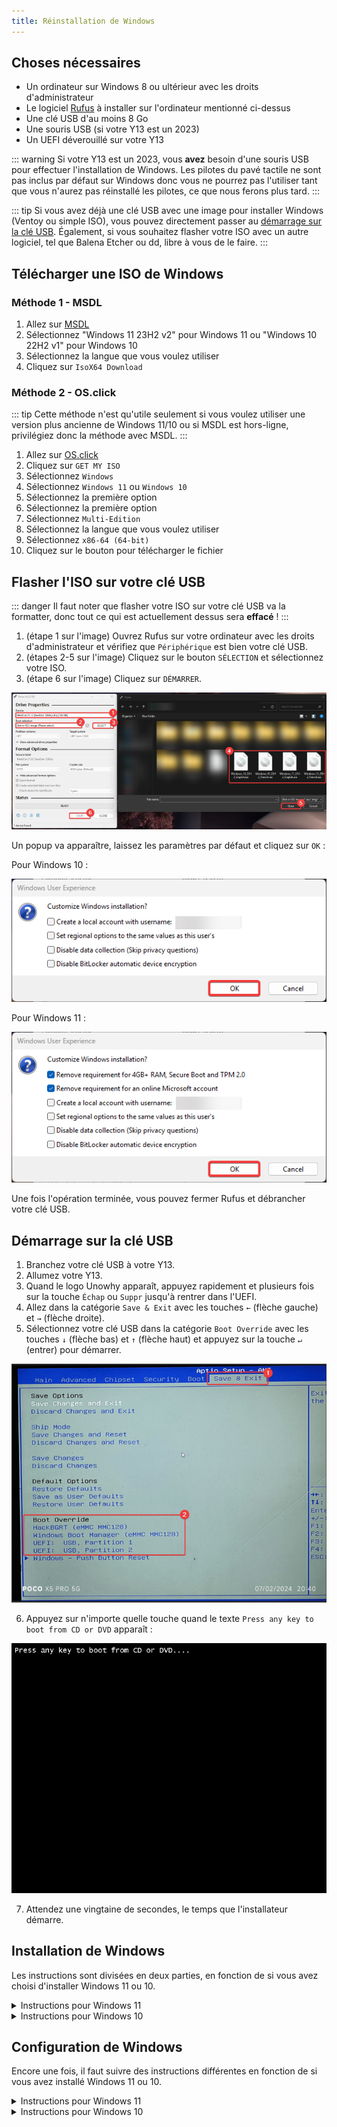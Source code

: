 ```yaml
---
title: Réinstallation de Windows
---
```


## Choses nécessaires

- Un ordinateur sur Windows 8 ou ultérieur avec les droits d'administrateur
- Le logiciel [Rufus](https://rufus.ie/) à installer sur l'ordinateur mentionné ci-dessus
- Une clé USB d'au moins 8 Go
- Une souris USB (si votre Y13 est un 2023)
- Un UEFI déverouillé sur votre Y13

::: warning
Si votre Y13 est un 2023, vous **avez** besoin d'une souris USB pour effectuer l'installation de Windows. Les pilotes du pavé tactile ne sont pas inclus par défaut sur Windows donc vous ne pourrez pas l'utiliser tant que vous n'aurez pas réinstallé les pilotes, ce que nous ferons plus tard.
:::

::: tip
Si vous avez déjà une clé USB avec une image pour installer Windows (Ventoy ou simple ISO), vous pouvez directement passer au [démarrage sur la clé USB](/windows-reinstall#demarrage-sur-la-cle-usb). Également, si vous souhaitez flasher votre ISO avec un autre logiciel, tel que Balena Etcher ou dd, libre à vous de le faire.
:::

## Télécharger une ISO de Windows

### Méthode 1 - MSDL

1. Allez sur [MSDL](https://msdl.gravesoft.dev/)
2. Sélectionnez "Windows 11 23H2 v2" pour Windows 11 ou "Windows 10 22H2 v1" pour Windows 10
3. Sélectionnez la langue que vous voulez utiliser
4. Cliquez sur `IsoX64 Download`

### Méthode 2 - OS.click

::: tip
Cette méthode n'est qu'utile seulement si vous voulez utiliser une version plus ancienne de Windows 11/10 ou si MSDL est hors-ligne, privilégiez donc la méthode avec MSDL.
:::

1. Allez sur [OS.click](https://os.click/en)
2. Cliquez sur `GET MY ISO`
3. Sélectionnez `Windows`
4. Sélectionnez `Windows 11` ou `Windows 10`
5. Sélectionnez la première option
6. Sélectionnez la première option
7. Sélectionnez `Multi-Edition`
8. Sélectionnez la langue que vous voulez utiliser
9. Sélectionnez `x86-64 (64-bit)`
10. Cliquez sur le bouton pour télécharger le fichier

## Flasher l'ISO sur votre clé USB

::: danger
Il faut noter que flasher votre ISO sur votre clé USB va la formatter, donc tout ce qui est actuellement dessus sera **effacé** !
:::

1. (étape 1 sur l'image) Ouvrez Rufus sur votre ordinateur avec les droits d'administrateur et vérifiez que `Périphérique` est bien votre clé USB.
2. (étapes 2-5 sur l'image) Cliquez sur le bouton `SÉLECTION` et sélectionnez votre ISO.
3. (étape 6 sur l'image) Cliquez sur `DÉMARRER`.

![](/assets/images/win-installer/rufus/iso_selection.png)

Un popup va apparaître, laissez les paramètres par défaut et cliquez sur `OK` :

Pour Windows 10 :

![](/assets/images/win-installer/rufus/settings10.png)

Pour Windows 11 :

![](/assets/images/win-installer/rufus/settings11.png)

Une fois l'opération terminée, vous pouvez fermer Rufus et débrancher votre clé USB.

## Démarrage sur la clé USB

1. Branchez votre clé USB à votre Y13.
2. Allumez votre Y13.
3. Quand le logo Unowhy apparaît, appuyez rapidement et plusieurs fois sur la touche `Échap` ou `Suppr` jusqu'à rentrer dans l'UEFI.
4. Allez dans la catégorie `Save & Exit` avec les touches `←` (flèche gauche) et `→` (flèche droite).
5. Sélectionnez votre clé USB dans la catégorie `Boot Override` avec les touches `↓` (flèche bas) et `↑` (flèche haut) et appuyez sur la touche `↵` (entrer) pour démarrer.

![](/assets/images/win-installer/bootusb.png)

6. Appuyez sur n'importe quelle touche quand le texte `Press any key to boot from CD or DVD` apparaît :

![](/assets/images/win-installer/press-any-key.png)

7. Attendez une vingtaine de secondes, le temps que l'installateur démarre.

## Installation de Windows

Les instructions sont divisées en deux parties, en fonction de si vous avez choisi d'installer Windows 11 ou 10.

<details>
<summary>Instructions pour Windows 11</summary>

1. Cet écran devrait apparaître, cliquez sur suivant :

![](/assets/images/win-installer/win11/first-screen.png)

2. Cliquez sur `Installer maintenant` :

![](/assets/images/win-installer/win11/install-button.png)

::: tip
L'installateur sélectionnera automatiquement la version Windows 11 Pro Education, puisque la clé de produit est incluse dans l'UEFI.
:::

3. Cochez la case `J'accepte ...` et cliquez sur `Suivant` pour accepter les termes du contrat de license logiciel Microsoft que vous avez bien évidemment lu :

![](/assets/images/win-installer/win11/tos-screen.png)

4. Cliquez sur `Personnalisé` :

![](/assets/images/win-installer/win11/install-mode.png)

5. Pour chaque partition dans la liste, sélectionnez la et cliquez sur `Supprimer` :

![](/assets/images/win-installer/win11/partitions.png)

6. Cliquez sur la partition non allouée qu'il reste puis sur `Suivant` :

![](/assets/images/win-installer/win11/select-partition.png)

7. Attendez que l'installation se termine.
</details>

<details>
<summary>Instructions pour Windows 10</summary>

1. Cet écran devrait apparaître, cliquez sur suivant :

![](/assets/images/win-installer/win10/first-screen.png)

2. Cliquez sur `Installer maintenant` :

![](/assets/images/win-installer/win10/install-button.png)

::: tip
L'installateur sélectionnera automatiquement la version Windows 10 Pro Education, puisque la clé de produit est incluse dans l'UEFI.
:::

1. Cochez la case `J'accepte ...` et cliquez sur `Suivant` pour accepter les termes du contrat de license logiciel Microsoft que vous avez bien évidemment lu :

![](/assets/images/win-installer/win10/tos-screen.png)

4. Cliquez sur `Personnalisé` :

![](/assets/images/win-installer/win10/install-mode.png)

5. Pour chaque partition dans la liste, sélectionnez la et cliquez sur `Supprimer` :

![](/assets/images/win-installer/win10/partitions.png)

6. Cliquez sur la partition non allouée qu'il reste puis sur `Suivant` :

![](/assets/images/win-installer/win10/select-partition.png)

7. Attendez que l'installation se termine.
</details>

## Configuration de Windows

Encore une fois, il faut suivre des instructions différentes en fonction de si vous avez installé Windows 11 ou 10.

<details>
<summary>Instructions pour Windows 11</summary>

Commencez à configurer votre nouvelle installation jusqu'à arriver sur la page pour se connecter à Internet :

![](/assets/images/win-oobe/win11/internet.png)

1. Cliquez sur `Je n'ai pas Internet`.

<details>
<summary>Le bouton n'est pas présent ?</summary>

Appuyez simultanément sur `Shift` et `F10` pour ouvrir l'invite de commandes, puis dedans entrez `oobe\bypassnro`. Votre Y13 va redémarrer, puis vous pourrez voir le bouton.

![](/assets/images/win-oobe/win11/bypassnro.png)
</details>

2. Cliquez sur `Continuer avec l'installation limitée` :

![](/assets/images/win-oobe/win11/limited-installation.png)

3. Vous pouvez maintenant configurer votre compte local :

![](/assets/images/win-oobe/win11/local-account.png)

::: tip
N'oubliez pas de dire non à toutes les options concernant la vie privée pour envoyer le moins de données possibles à tonton Bill Gates. 😉
:::
</details>

<details>
<summary>Instructions pour Windows 10</summary>

Commencez à configurer votre nouvelle installation jusqu'à arriver dans la catégorie `Compte` :

![](/assets/images/win-oobe/win10/account-type.png)

1. Sélectionnez `Configurer pour une utilisation personnelle` puis cliquez sur `Suivant`.

2. Cliquez sur `Compte hors connexion` :

![](/assets/images/win-oobe/win10/ms-login.png)

3. Cliquez sur `Expérience limitée` :

![](/assets/images/win-oobe/win10/ms-login2.png)

4. Vous pouvez maintenant configurer votre compte local :

![](/assets/images/win-oobe/win10/local-account.png)

::: tip
N'oubliez pas de dire non à toutes les options concernant la vie privée pour envoyer le moins de données possibles à tonton Bill Gates. 😉
:::
</details>